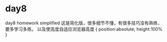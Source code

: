 # day8
day8 homework simplified
这是简化版，很多细节不懂，有很多技巧没有熟练，要多学习多练。
以及使高度自适应浏览器高度
{
position:absolute;
height:100%
}
